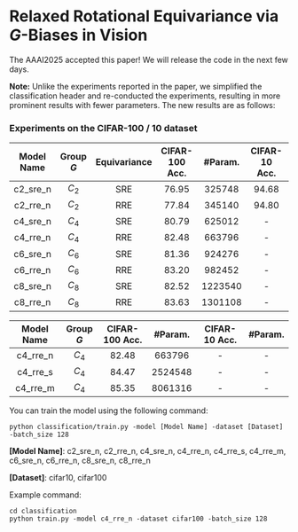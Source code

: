 # Relaxed Rotational Equivariance via $G$-Biases in Vision
The AAAI2025 accepted this paper! We will release the code in the next few days.

**Note:** Unlike the experiments reported in the paper, we simplified the classification header and re-conducted the experiments, resulting in more prominent results with fewer parameters. The new results are as follows:
### Experiments on the CIFAR-100 / 10 dataset
|Model Name|Group $G$|Equivariance|CIFAR-100 Acc.|#Param.|CIFAR-10 Acc.|#Param.|
|:---:|:---:|:---:|:---:|:---:|:---:|:---:|
|c2_sre_n|$C_2$|SRE|76.95|325748|94.68|314138|
|c2_rre_n|$C_2$|RRE|77.84|345140|94.80|333530|
|c4_sre_n|$C_4$|SRE|80.79|625012|-|-|
|c4_rre_n|$C_4$|RRE|82.48|663796|-|-|
|c6_sre_n|$C_6$|SRE|81.36|924276|-|-|
|c6_rre_n|$C_6$|RRE|83.20|982452|-|-|
|c8_sre_n|$C_8$|SRE|82.52|1223540|-|-|
|c8_rre_n|$C_8$|RRE|83.63|1301108|-|-|

|Model Name|Group $G$|CIFAR-100 Acc.|#Param.|CIFAR-10 Acc.|#Param.|
|:---:|:---:|:---:|:---:|:---:|:---:|
|c4_rre_n|$C_4$|82.48|663796|-|-|
|c4_rre_s|$C_4$|84.47|2524548|-|-|
|c4_rre_m|$C_4$|85.35|8061316|-|-|



You can train the model using the following command:

```
python classification/train.py -model [Model Name] -dataset [Dataset] -batch_size 128
```

**[Model Name]**: c2_sre_n, c2_rre_n, c4_sre_n, c4_rre_n, c4_rre_s, c4_rre_m, c6_sre_n, c6_rre_n, c8_sre_n, c8_rre_n

**[Dataset]**: cifar10, cifar100

Example command: 

```
cd classification
python train.py -model c4_rre_n -dataset cifar100 -batch_size 128
```

